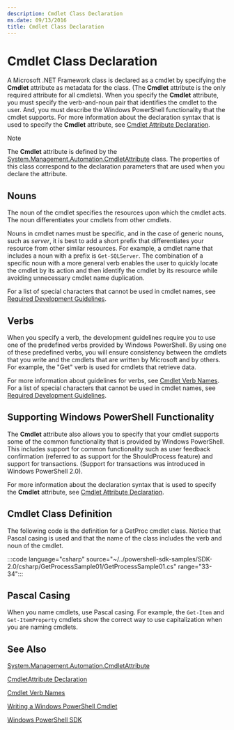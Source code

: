 ```yaml
---
description: Cmdlet Class Declaration
ms.date: 09/13/2016
title: Cmdlet Class Declaration
---
```

# Cmdlet Class Declaration

A Microsoft .NET Framework class is declared as a cmdlet by specifying the **Cmdlet** attribute as
metadata for the class. (The **Cmdlet** attribute is the only required attribute for all cmdlets).
When you specify the **Cmdlet** attribute, you must specify the verb-and-noun pair that identifies
the cmdlet to the user. And, you must describe the Windows PowerShell functionality that the cmdlet
supports. For more information about the declaration syntax that is used to specify the **Cmdlet**
attribute, see [Cmdlet Attribute Declaration](./cmdlet-attribute-declaration.md).

> [!NOTE]
> The **Cmdlet** attribute is defined by the
> [System.Management.Automation.CmdletAttribute](/dotnet/api/System.Management.Automation.CmdletAttribute)
> class. The properties of this class correspond to the declaration parameters that are used when
> you declare the attribute.

## Nouns

The noun of the cmdlet specifies the resources upon which the cmdlet acts. The noun differentiates
your cmdlets from other cmdlets.

Nouns in cmdlet names must be specific, and in the case of generic nouns, such as *server*, it is
best to add a short prefix that differentiates your resource from other similar resources. For
example, a cmdlet name that includes a noun with a prefix is `Get-SQLServer`. The combination of a
specific noun with a more general verb enables the user to quickly locate the cmdlet by its action
and then identify the cmdlet by its resource while avoiding unnecessary cmdlet name duplication.

For a list of special characters that cannot be used in cmdlet names, see
[Required Development Guidelines](./required-development-guidelines.md).

## Verbs

When you specify a verb, the development guidelines require you to use one of the predefined verbs
provided by Windows PowerShell. By using one of these predefined verbs, you will ensure consistency
between the cmdlets that you write and the cmdlets that are written by Microsoft and by others. For
example, the "Get" verb is used for cmdlets that retrieve data.

For more information about guidelines for verbs, see
[Cmdlet Verb Names](./approved-verbs-for-windows-powershell-commands.md). For a list of special
characters that cannot be used in cmdlet names, see
[Required Development Guidelines](./required-development-guidelines.md).

## Supporting Windows PowerShell Functionality

The **Cmdlet** attribute also allows you to specify that your cmdlet supports some of the common
functionality that is provided by Windows PowerShell. This includes support for common functionality
such as user feedback confirmation (referred to as support for the ShouldProcess feature) and
support for transactions. (Support for transactions was introduced in Windows PowerShell 2.0).

For more information about the declaration syntax that is used to specify the **Cmdlet** attribute,
see [Cmdlet Attribute Declaration](./cmdlet-attribute-declaration.md).

## Cmdlet Class Definition

The following code is the definition for a GetProc cmdlet class. Notice that Pascal casing is used
and that the name of the class includes the verb and noun of the cmdlet.

:::code language="csharp" source="~/../powershell-sdk-samples/SDK-2.0/csharp/GetProcessSample01/GetProcessSample01.cs" range="33-34":::

## Pascal Casing

When you name cmdlets, use Pascal casing. For example, the `Get-Item` and `Get-ItemProperty` cmdlets
show the correct way to use capitalization when you are naming cmdlets.

## See Also

[System.Management.Automation.CmdletAttribute](/dotnet/api/System.Management.Automation.CmdletAttribute)

[CmdletAttribute Declaration](./cmdlet-attribute-declaration.md)

[Cmdlet Verb Names](./approved-verbs-for-windows-powershell-commands.md)

[Writing a Windows PowerShell Cmdlet](./writing-a-windows-powershell-cmdlet.md)

[Windows PowerShell SDK](../windows-powershell-reference.md)
